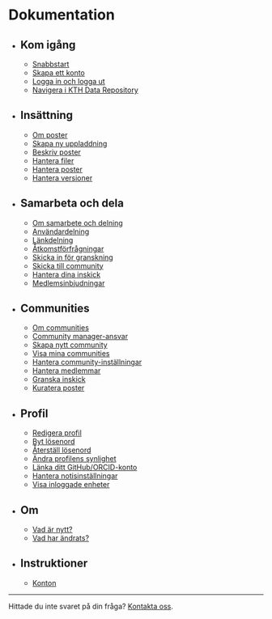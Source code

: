 <!-- markdownlint-disable MD007 -->
# Dokumentation

<div class="grid cards" markdown>

- ## Kom igång

    - [Snabbstart](get_started/quick_start.md)
    - [Skapa ett konto](get_started/create_account.md)
    - [Logga in och logga ut](get_started/login_logout.md)
    - [Navigera i KTH Data Repository](get_started/navigating_site.md)

- ## Insättning

    - [Om poster](#)
    - [Skapa ny uppladdning](deposit/create_new_upload.md)
    - [Beskriv poster](#)
    - [Hantera filer](#)
    - [Hantera poster](#)
    - [Hantera versioner](#)

- ## Samarbeta och dela

    - [Om samarbete och delning](#)
    - [Användardelning](#)
    - [Länkdelning](#)
    - [Åtkomstförfrågningar](#)
    - [Skicka in för granskning](#)
    - [Skicka till community](#)
    - [Hantera dina inskick](#)
    - [Medlemsinbjudningar](#)

- ## Communities

    - [Om communities](#)
    - [Community manager-ansvar](communities/community_manager_responsibilities.md)
    - [Skapa nytt community](communities/create_new_community.md)
    - [Visa mina communities](#)
    - [Hantera community-inställningar](#)
    - [Hantera medlemmar](#)
    - [Granska inskick](#)
    - [Kuratera poster](#)

- ## Profil

    - [Redigera profil](#)
    - [Byt lösenord](#)
    - [Återställ lösenord](#)
    - [Ändra profilens synlighet](#)
    - [Länka ditt GitHub/ORCID-konto](#)
    - [Hantera notisinställningar](#)
    - [Visa inloggade enheter](get_started/viewing-devices.md)

- ## Om

    - [Vad är nytt?](#)
    - [Vad har ändrats?](#)

- ## Instruktioner

    - [Konton](#)

</div>

---

Hittade du inte svaret på din fråga? [Kontakta oss](https://www.kth.se/om/fakta).
